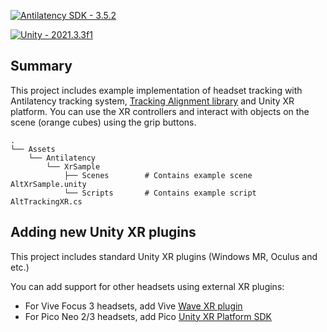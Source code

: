 [![Antilatency SDK - 3.5.2](https://img.shields.io/badge/Antilatency_SDK-3.5.2-acc435?style=for-the-badge)](https://)

[![Unity - 2021.3.3f1](https://img.shields.io/badge/Unity-2021.3.3f1-787777?style=for-the-badge&logo=unity)](https://)

## Summary

This project includes example implementation of headset tracking with Antilatency tracking system, [Tracking Alignment library](https://developers.antilatency.com/Software/Libraries/Antilatency_Tracking_Alignment_Library_en.html) and Unity XR platform.
You can use the XR controllers and interact with objects on the scene (orange cubes) using the grip buttons.

    .
    └── Assets
        └── Antilatency
            └── XrSample
                ├── Scenes        # Contains example scene AltXrSample.unity
                └── Scripts       # Contains example script AltTrackingXR.cs

## Adding new Unity XR plugins
This project includes standard Unity XR plugins (Windows MR, Oculus and etc.)

You can add support for other headsets using external XR plugins:
* For Vive Focus 3 headsets, add Vive [Wave XR plugin](https://developer.vive.com/resources/vive-wave/sdk/411/vive-wave-xr-plugin/)
* For Pico Neo 2/3 headsets, add Pico [Unity XR Platform SDK](https://developer.pico-interactive.com/sdk)